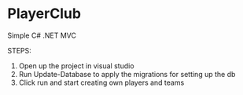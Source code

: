 # PlayerClub
Simple C# .NET MVC

STEPS:
1. Open up the project in visual studio
2. Run Update-Database to apply the migrations for setting up the db
3. Click run and start creating own players and teams
